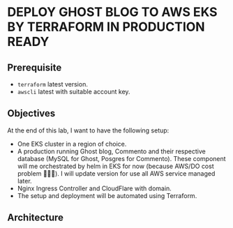 # DEPLOY GHOST BLOG TO AWS EKS BY TERRAFORM IN PRODUCTION READY

## Prerequisite

- `terraform` latest version.
- `awscli` latest with suitable account key.

## Objectives

At the end of this lab, I want to have the following setup:

- One EKS cluster in a region of choice.
- A production running Ghost blog, Commento and their respective database (MySQL for Ghost, Posgres for Commento). These component will me orchestrated by helm in EKS for now (because AWS/DO cost problem 🐨🐨🐨). I will update version for use all AWS service managed later.
- Nginx Ingress Controller and CloudFlare with domain.
- The setup and deployment will be automated using Terraform.

## Architecture

